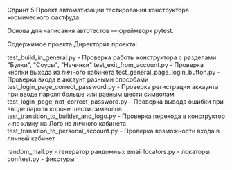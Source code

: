 Спринт 5
Проект автоматизации тестирования конструктора космического фастфуда

Основа для написания автотестов — фреймворк pytest.

Содержимое проекта
Директория проекта:

test_build_in_general.py - Проверка работы конструктора с разделами "Булки", "Соусы", "Начинки"
test_exit_from_account.py - Проверка кнопки выхода из личного кабинета
test_general_page_login_button.py - Проверка входа в аккаунт разными способами
test_login_page_correct_password.py - Проверка регистрации аккаунта при вводе пароля больше или равным шести символам
test_login_page_not_correct_password.py - Проверка вывода ошибки при вводе пароля короче шести символов
test_transition_to_builder_and_logo.py - Проверка перехода в конструктор и по клику на Лого из личного кабинета
test_transition_to_personal_account.py - Проверка возможности входа в личный кабинет

random_mail.py - генератор рандомных email
locators.py - локаторы
conftest.py - фикстуры

